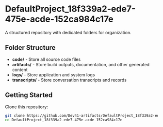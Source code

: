 # DefaultProject_18f339a2-ede7-475e-acde-152ca984c17e
A structured repository with dedicated folders for organization.

## Folder Structure

- **code/** - Store all source code files
- **artifacts/** - Store build outputs, documentation, and other generated content
- **logs/** - Store application and system logs
- **transcripts/** - Store conversation transcripts and records

## Getting Started

Clone this repository:
```bash
git clone https://github.com/Dev41-artifacts/DefaultProject_18f339a2-ede7-475e-acde-152ca984c17e
cd DefaultProject_18f339a2-ede7-475e-acde-152ca984c17e
```
